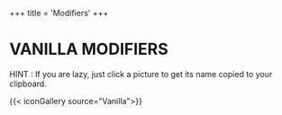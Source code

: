 +++
title = 'Modifiers'
+++

# VANILLA MODIFIERS

HINT : If you are lazy, just click a picture to get its name copied to your clipboard.

{{< iconGallery source="Vanilla">}}